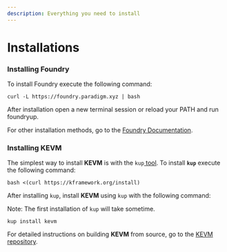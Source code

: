 ```yaml
---
description: Everything you need to install
---
```


# Installations

### Installing Foundry <a href="#h.nx9ig3q6eqt5" id="h.nx9ig3q6eqt5"></a>

To install Foundry execute the following command:

```
curl -L https://foundry.paradigm.xyz | bash
```

After installation open a new terminal session or reload your PATH and run foundryup.

For other installation methods, go to the [Foundry Documentation](https://book.getfoundry.sh/getting-started/installation).

### Installing KEVM <a href="#h.c2tiycvv94xz" id="h.c2tiycvv94xz"></a>

The simplest way to install **KEVM** is with the `kup`[ tool](https://github.com/runtimeverification/kup). To install **`kup`** execute the following command:

```
bash <(curl https://kframework.org/install)
```

After installing `kup`, install **KEVM** using `kup` with the following command:

Note: The first installation of `kup` will take sometime.

```
kup install kevm
```

For detailed instructions on building **KEVM** from source, go to the [KEVM repository](https://github.com/runtimeverification/evm-semantics).
